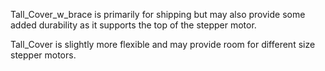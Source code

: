 Tall_Cover_w_brace is primarily for shipping but may also provide some added durability as it supports the top of the stepper motor. 

Tall_Cover is slightly more flexible and may provide room for different size stepper motors. 